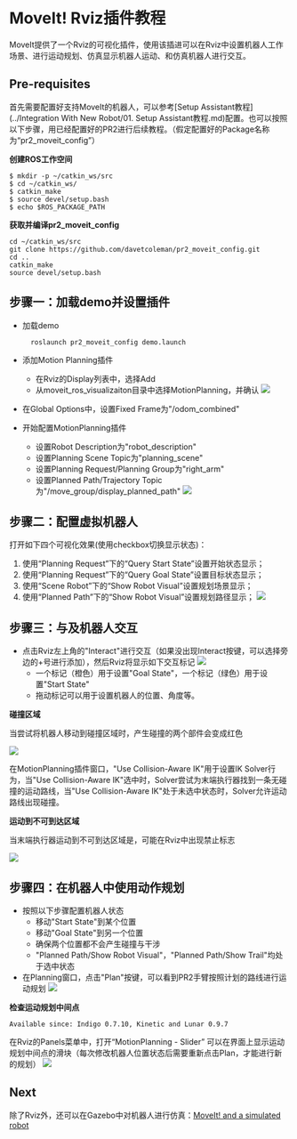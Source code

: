 # MoveIt! Rviz插件教程
MoveIt提供了一个Rviz的可视化插件，使用该插进可以在Rviz中设置机器人工作场景、进行运动规划、仿真显示机器人运动、和仿真机器人进行交互。

## Pre-requisites
首先需要配置好支持MoveIt的机器人，可以参考[Setup Assistant教程](../Integration With New Robot/01. Setup Assistant教程.md)配置。也可以按照以下步骤，用已经配置好的PR2进行后续教程。（假定配置好的Package名称为“pr2_moveit_config”）

**创建ROS工作空间**

```
$ mkdir -p ~/catkin_ws/src
$ cd ~/catkin_ws/
$ catkin_make
$ source devel/setup.bash
$ echo $ROS_PACKAGE_PATH
```

**获取并编译pr2_moveit_config**

```
cd ~/catkin_ws/src
git clone https://github.com/davetcoleman/pr2_moveit_config.git
cd ..
catkin_make
source devel/setup.bash
```

## 步骤一：加载demo并设置插件
* 加载demo

		roslaunch pr2_moveit_config demo.launch
		
* 添加Motion Planning插件
	* 在Rviz的Display列表中，选择Add
	* 从moveit_ros_visualizaiton目录中选择MotionPlanning，并确认
	![](http://docs.ros.org/kinetic/api/moveit_tutorials/html/_images/rviz_plugin_motion_planning_add.png)
* 在Global Options中，设置Fixed Frame为"/odom_combined"
* 开始配置MotionPlanning插件
	* 设置Robot Description为"robot_description"
	* 设置Planning Scene Topic为"planning_scene"
	* 设置Planning Request/Planning Group为"right_arm"
	* 设置Planned Path/Trajectory Topic为"/move_group/display_planned_path"
	![](http://docs.ros.org/kinetic/api/moveit_tutorials/html/_images/rviz_plugin_start.png)
	
## 步骤二：配置虚拟机器人
打开如下四个可视化效果(使用checkbox切换显示状态)：

1. 使用“Planning Request”下的“Query Start State”设置开始状态显示；
1. 使用“Planning Request”下的“Query Goal State”设置目标状态显示；
1. 使用“Scene Robot”下的“Show Robot Visual”设置规划场景显示；
1. 使用“Planned Path”下的“Show Robot Visual”设置规划路径显示；
![](http://docs.ros.org/kinetic/api/moveit_tutorials/html/_images/rviz_plugin_visualize_robots.png)

## 步骤三：与及机器人交互
* 点击Rviz左上角的"Interact"进行交互（如果没出现Interact按键，可以选择旁边的+号进行添加），然后Rviz将显示如下交互标记
![](http://docs.ros.org/kinetic/api/moveit_tutorials/html/_images/rviz_plugin_interact.png)
	* 一个标记（橙色）用于设置"Goal State"，一个标记（绿色）用于设置"Start State"
	* 拖动标记可以用于设置机器人的位置、角度等。

**碰撞区域**

当尝试将机器人移动到碰撞区域时，产生碰撞的两个部件会变成红色

![](http://docs.ros.org/kinetic/api/moveit_tutorials/html/_images/rviz_plugin_collision.png)

在MotionPlanning插件窗口，"Use Collision-Aware IK"用于设置IK Solver行为，当"Use Collision-Aware IK"选中时，Solver尝试为末端执行器找到一条无碰撞的运动路线，当"Use Collision-Aware IK"处于未选中状态时，Solver允许运动路线出现碰撞。

**运动到不可到达区域**

当末端执行器运动到不可到达区域是，可能在Rviz中出现禁止标志

![](http://docs.ros.org/kinetic/api/moveit_tutorials/html/_images/rviz_plugin_invalid.png)

## 步骤四：在机器人中使用动作规划
* 按照以下步骤配置机器人状态
	* 移动"Start State"到某个位置
	* 移动"Goal State"到另一个位置
	* 确保两个位置都不会产生碰撞与干涉
	* "Planned Path/Show Robot Visual"，"Planned Path/Show Trail"均处于选中状态
* 在Planning窗口，点击"Plan"按键，可以看到PR2手臂按照计划的路线进行运动规划
![](http://docs.ros.org/kinetic/api/moveit_tutorials/html/_images/rviz_plugin_planned_path.png)

**检查运动规划中间点**

`Available since: Indigo 0.7.10, Kinetic and Lunar 0.9.7`

在Rviz的Panels菜单中，打开“MotionPlanning - Slider” 可以在界面上显示运动规划中间点的滑块（每次修改机器人位置状态后需要重新点击Plan，才能进行新的规划）
![](http://docs.ros.org/kinetic/api/moveit_tutorials/html/_images/pr2_moveit_pr491.png)

## Next
除了Rviz外，还可以在Gazebo中对机器人进行仿真：[MoveIt! and a simulated robot](http://picknik.io/moveit_wiki/index.php?title=PR2/Gazebo/Quick_Start)